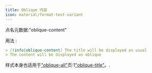 ```yaml
---
title: Oblique 内容
icon: material/format-text-variant
---
```


点名元数据:"oblique-content"

用法 :
```md
> [!info|oblique-content] The title will be displayed as usual
> The content will be displayed as oblique
```

样式本身也适用于["oblique-all"](../combined-styling/page-19.md)页:1["oblique-title"](../title-styling/page-19.md)。.